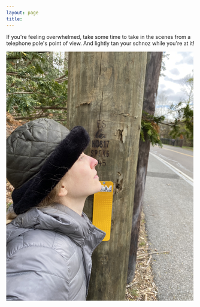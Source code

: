 ```yaml
---
layout: page
title: 
---
```


If you're feeling overwhelmed, take some time to take in the scenes from a telephone pole's point of view.  And lightly tan your schnoz while you're at it!

<a  href="8.jpg">
<img src="8.jpg" width="500" class="centerimg"/>
</a>

